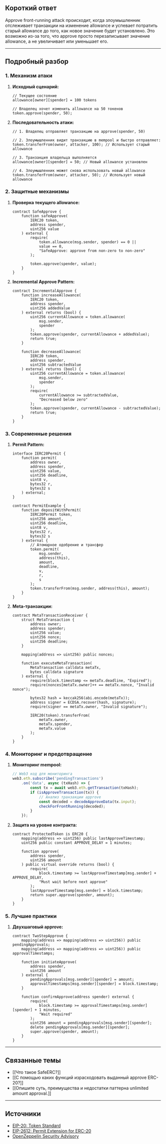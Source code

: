 ## Короткий ответ

Approve front-running attack происходит, когда злоумышленник отслеживает транзакции на изменение allowance и успевает потратить старый allowance до того, как новое значение будет установлено. Это возможно из-за того, что approve просто перезаписывает значение allowance, а не увеличивает или уменьшает его.

---

## Подробный разбор

### **1. Механизм атаки**

1. **Исходный сценарий:**
   ```solidity
   // Текущее состояние
   allowance[owner][spender] = 100 tokens
   
   // Владелец хочет изменить allowance на 50 токенов
   token.approve(spender, 50);
   ```

2. **Последовательность атаки:**
   ```solidity
   // 1. Владелец отправляет транзакцию на approve(spender, 50)
   
   // 2. Злоумышленник видит транзакцию в mempool и быстро отправляет:
   token.transferFrom(owner, attacker, 100); // Использует старый allowance
   
   // 3. Транзакция владельца выполняется
   allowance[owner][spender] = 50; // Новый allowance установлен
   
   // 4. Злоумышленник может снова использовать новый allowance
   token.transferFrom(owner, attacker, 50); // Использует новый allowance
   ```

### **2. Защитные механизмы**

1. **Проверка текущего allowance:**
   ```solidity
   contract SafeApprove {
       function safeApprove(
           IERC20 token,
           address spender,
           uint256 value
       ) external {
           require(
               token.allowance(msg.sender, spender) == 0 ||
               value == 0,
               "SafeApprove: approve from non-zero to non-zero"
           );
           
           token.approve(spender, value);
       }
   }
   ```

2. **Incremental Approve Pattern:**
   ```solidity
   contract IncrementalApprove {
       function increaseAllowance(
           IERC20 token,
           address spender,
           uint256 addedValue
       ) external returns (bool) {
           uint256 currentAllowance = token.allowance(
               msg.sender,
               spender
           );
           token.approve(spender, currentAllowance + addedValue);
           return true;
       }
       
       function decreaseAllowance(
           IERC20 token,
           address spender,
           uint256 subtractedValue
       ) external returns (bool) {
           uint256 currentAllowance = token.allowance(
               msg.sender,
               spender
           );
           require(
               currentAllowance >= subtractedValue,
               "Decreased below zero"
           );
           token.approve(spender, currentAllowance - subtractedValue);
           return true;
       }
   }
   ```

### **3. Современные решения**

1. **Permit Pattern:**
   ```solidity
   interface IERC20Permit {
       function permit(
           address owner,
           address spender,
           uint256 value,
           uint256 deadline,
           uint8 v,
           bytes32 r,
           bytes32 s
       ) external;
   }
   
   contract PermitExample {
       function depositWithPermit(
           IERC20Permit token,
           uint256 amount,
           uint256 deadline,
           uint8 v,
           bytes32 r,
           bytes32 s
       ) external {
           // Атомарное одобрение и трансфер
           token.permit(
               msg.sender,
               address(this),
               amount,
               deadline,
               v,
               r,
               s
           );
           token.transferFrom(msg.sender, address(this), amount);
       }
   }
   ```

2. **Meta-транзакции:**
   ```solidity
   contract MetaTransactionReceiver {
       struct MetaTransaction {
           address owner;
           address spender;
           uint256 value;
           uint256 nonce;
           uint256 deadline;
       }
       
       mapping(address => uint256) public nonces;
       
       function executeMetaTransaction(
           MetaTransaction calldata metaTx,
           bytes calldata signature
       ) external {
           require(block.timestamp <= metaTx.deadline, "Expired");
           require(nonces[metaTx.owner]++ == metaTx.nonce, "Invalid nonce");
           
           bytes32 hash = keccak256(abi.encode(metaTx));
           address signer = ECDSA.recover(hash, signature);
           require(signer == metaTx.owner, "Invalid signature");
           
           IERC20(token).transferFrom(
               metaTx.owner,
               metaTx.spender,
               metaTx.value
           );
       }
   }
   ```

### **4. Мониторинг и предотвращение**

1. **Мониторинг mempool:**
   ```javascript
   // Web3 код для мониторинга
   web3.eth.subscribe('pendingTransactions')
       .on('data', async (txHash) => {
           const tx = await web3.eth.getTransaction(txHash);
           if (isApproveTransaction(tx)) {
               // Анализ транзакции approve
               const decoded = decodeApproveData(tx.input);
               checkForFrontRunning(decoded);
           }
       });
   ```

2. **Защита на уровне контракта:**
   ```solidity
   contract ProtectedToken is ERC20 {
       mapping(address => uint256) public lastApproveTimestamp;
       uint256 public constant APPROVE_DELAY = 1 minutes;
       
       function approve(
           address spender,
           uint256 amount
       ) public virtual override returns (bool) {
           require(
               block.timestamp >= lastApproveTimestamp[msg.sender] + APPROVE_DELAY,
               "Must wait before next approve"
           );
           lastApproveTimestamp[msg.sender] = block.timestamp;
           return super.approve(spender, amount);
       }
   }
   ```

### **5. Лучшие практики**

1. **Двухшаговый approve:**
   ```solidity
   contract TwoStepApprove {
       mapping(address => mapping(address => uint256)) public pendingApprovals;
       mapping(address => mapping(address => uint256)) public approvalTimestamps;
       
       function initiateApprove(
           address spender,
           uint256 amount
       ) external {
           pendingApprovals[msg.sender][spender] = amount;
           approvalTimestamps[msg.sender][spender] = block.timestamp;
       }
       
       function confirmApprove(address spender) external {
           require(
               block.timestamp >= approvalTimestamps[msg.sender][spender] + 1 minutes,
               "Wait required"
           );
           uint256 amount = pendingApprovals[msg.sender][spender];
           delete pendingApprovals[msg.sender][spender];
           super.approve(spender, amount);
       }
   }
   ```

---

## Связанные темы
- [[Что такое SafeERC?]]
- [[С помощью каких функций израсходовать выданный approve ERC-20?]]
- [[Опишите суть, преимущества и недостатки паттерна unlimited amount approval.]]

---

## Источники
- [EIP-20: Token Standard](https://eips.ethereum.org/EIPS/eip-20)
- [EIP-2612: Permit Extension for ERC-20](https://eips.ethereum.org/EIPS/eip-2612)
- [OpenZeppelin Security Advisory](https://github.com/OpenZeppelin/openzeppelin-contracts/security/advisories) 
